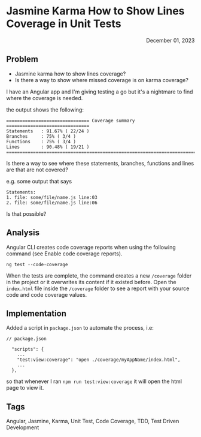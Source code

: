# Jasmine Karma How to Show Lines Coverage in Unit Tests
<div style="text-align: right"> December 01, 2023 </div>

## Problem
* Jasmine karma how to show lines coverage?
* Is there a way to show where missed coverage is on karma coverage?

I have an Angular app and I'm giving testing a go but it's a nightmare to find where the coverage is needed.

the output shows the following:
```
=============================== Coverage summary ===============================      
Statements   : 91.67% ( 22/24 )
Branches     : 75% ( 3/4 )
Functions    : 75% ( 3/4 )
Lines        : 90.48% ( 19/21 )
================================================================================ 
```
Is there a way to see where these statements, branches, functions and lines are that are not covered?

e.g. some output that says
```
Statements:
1. file: some/file/name.js line:03
2. file: some/file/name.js line:06
```
Is that possible?

## Analysis
Angular CLI creates code coverage reports when using the following command (see Enable code coverage reports).
```
ng test --code-coverage
```
When the tests are complete, the command creates a new `/coverage` folder in the project or it overwrites its content if it existed before. Open the `index.html` file inside the `/coverage` folder to see a report with your source code and code coverage values.

## Implementation
Added a script in `package.json` to automate the process, i.e:
```
// package.json

  "scripts": {
    ...
    "test:view:coverage": "open ./coverage/myAppName/index.html",
    ...
  },
```
so that whenever I ran `npm run test:view:coverage` it will open the html page to view it.

## Tags
Angular, Jasmine, Karma, Unit Test, Code Coverage, TDD, Test Driven Development